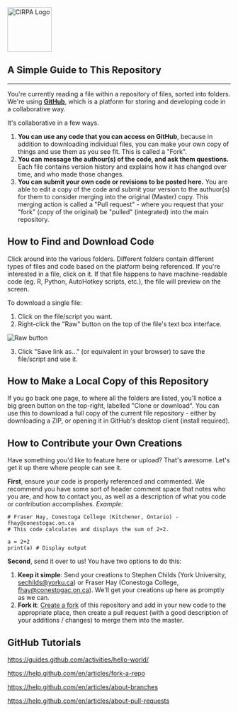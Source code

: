 <img src="https://is4-ssl.mzstatic.com/image/thumb/Purple128/v4/c1/37/2a/c1372a8b-7779-cc88-917f-17db385bdae2/source/512x512bb.jpg" alt="CIRPA Logo" title="CIRPA" width="100"/>

## A Simple Guide to This Repository
---
You're currently reading a file within a repository of files, sorted into folders. We're using **[GitHub](https://github.com/)**, which is a platform for storing and developing code in a collaborative way.

It's collaborative in a few ways.
1. **You can use any code that you can access on GitHub**, because in addition to downloading individual files, you can make your own copy of things and use them as you see fit. This is called a "Fork". 
2. **You can message the authour(s) of the code, and ask them questions.** Each file contains version history and explains how it has changed over time, and who made those changes.
3. **You can submit your own code or revisions to be posted here.** You are able to edit a copy of the code and submit your version to the authuor(s) for them to consider merging into the original (Master) copy. This merging action is called a "Pull request" - where you request that your "fork" (copy of the original) be "pulled" (integrated) into the main repository.

## How to Find and Download Code
Click around into the various folders. Different folders contain different types of files and code based on the platform being referenced. If you're interested in a file, click on it. If that file happens to have machine-readable code (eg. R, Python, AutoHotkey scripts, etc.), the file will preview on the screen.

To download a single file:
1. Click on the file/script you want.
2. Right-click the "Raw" button on the top of the file's text box interface.

![Raw button](https://www.dropbox.com/s/fyt1qz0qeqjn0vf/GitHub-RawButton.png?raw=1)

3. Click "Save link as..." (or equivalent in your browser) to save the file/script and use it.

## How to Make a Local Copy of this Repository
If you go back one page, to where all the folders are listed, you'll notice a big green button on the top-right, labelled "Clone or download". You can use this to download a full copy of the current file repository - either by downloading a ZIP, or opening it in GitHub's desktop client (install required).

## How to Contribute your Own Creations
Have something you'd like to feature here or upload? That's awesome. Let's get it up there where people can see it. 

**First**, ensure your code is properly referenced and commented. We recommend you have some sort of header comment space that notes who you are, and how to contact you, as well as a description of what you code or contribution accomplishes.
*Example:*
```
# Fraser Hay, Conestoga College (Kitchener, Ontario) - fhay@conestogac.on.ca
# This code calculates and displays the sum of 2+2.

a = 2+2
print(a) # Display output
```
**Second**, send it over to us! You have two options to do this:
1. **Keep it simple**: Send your creations to Stephen Childs (York University, sechilds@yorku.ca) or Fraser Hay (Conestoga College, fhay@conestogac.on.ca). We'll get your creations up here as promptly as we can.
2. **Fork it**: [Create a fork](https://help.github.com/en/articles/fork-a-repo) of this repository and add in your new code to the appropriate place, then create a pull request (with a good description of your additions / changes) to merge them into the master.

## GitHub Tutorials
https://guides.github.com/activities/hello-world/

https://help.github.com/en/articles/fork-a-repo

https://help.github.com/en/articles/about-branches

https://help.github.com/en/articles/about-pull-requests

